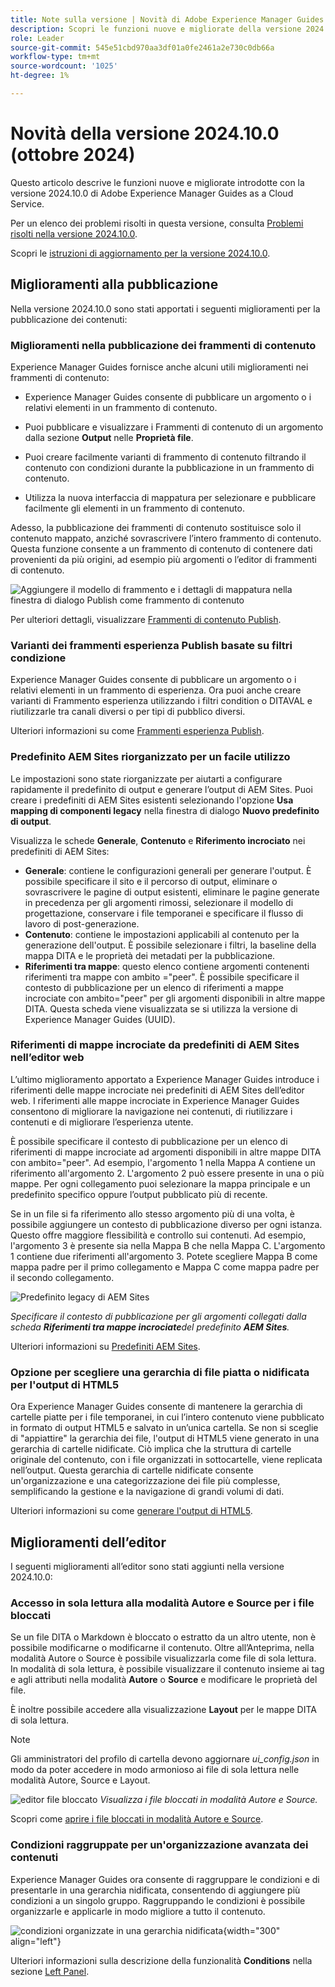 ```yaml
---
title: Note sulla versione | Novità di Adobe Experience Manager Guides versione 2024.10.0
description: Scopri le funzioni nuove e migliorate della versione 2024.10.0 di Adobe Experience Manager Guides
role: Leader
source-git-commit: 545e51cbd970aa3df01a0fe2461a2e730c0db66a
workflow-type: tm+mt
source-wordcount: '1025'
ht-degree: 1%

---
```


# Novità della versione 2024.10.0 (ottobre 2024)

Questo articolo descrive le funzioni nuove e migliorate introdotte con la versione 2024.10.0 di Adobe Experience Manager Guides as a Cloud Service.

Per un elenco dei problemi risolti in questa versione, consulta [Problemi risolti nella versione 2024.10.0](fixed-issues-2024-10-0.md).

Scopri le [istruzioni di aggiornamento per la versione 2024.10.0](../release-info/upgrade-instructions-2024-10-0.md).


## Miglioramenti alla pubblicazione

Nella versione 2024.10.0 sono stati apportati i seguenti miglioramenti per la pubblicazione dei contenuti:




### Miglioramenti nella pubblicazione dei frammenti di contenuto

Experience Manager Guides fornisce anche alcuni utili miglioramenti nei frammenti di contenuto:

- Experience Manager Guides consente di pubblicare un argomento o i relativi elementi in un frammento di contenuto.

- Puoi pubblicare e visualizzare i Frammenti di contenuto di un argomento dalla sezione **Output** nelle **Proprietà file**.


- Puoi creare facilmente varianti di frammento di contenuto filtrando il contenuto con condizioni durante la pubblicazione in un frammento di contenuto.

- Utilizza la nuova interfaccia di mappatura per selezionare e pubblicare facilmente gli elementi in un frammento di contenuto.

Adesso, la pubblicazione dei frammenti di contenuto sostituisce solo il contenuto mappato, anziché sovrascrivere l’intero frammento di contenuto. Questa funzione consente a un frammento di contenuto di contenere dati provenienti da più origini, ad esempio più argomenti o l’editor di frammenti di contenuto.

![Aggiungere il modello di frammento e i dettagli di mappatura nella finestra di dialogo Publish come frammento di contenuto](assets/content-fragment-mapping.png)

Per ulteriori dettagli, visualizzare [Frammenti di contenuto Publish](../user-guide/publish-content-fragment.md).


### Varianti dei frammenti esperienza Publish basate su filtri condizione

Experience Manager Guides consente di pubblicare un argomento o i relativi elementi in un frammento di esperienza. Ora puoi anche creare varianti di Frammento esperienza utilizzando i filtri condition o DITAVAL e riutilizzarle tra canali diversi o per tipi di pubblico diversi.

Ulteriori informazioni su come [Frammenti esperienza Publish](../user-guide/publish-experience-fragment.md).


### Predefinito AEM Sites riorganizzato per un facile utilizzo

Le impostazioni sono state riorganizzate per aiutarti a configurare rapidamente il predefinito di output e generare l’output di AEM Sites.
Puoi creare i predefiniti di AEM Sites esistenti selezionando l&#39;opzione **Usa mapping di componenti legacy** nella finestra di dialogo **Nuovo predefinito di output**.

Visualizza le schede **Generale**, **Contenuto** e **Riferimento incrociato** nei predefiniti di AEM Sites:
- **Generale**: contiene le configurazioni generali per generare l&#39;output. È possibile specificare il sito e il percorso di output, eliminare o sovrascrivere le pagine di output esistenti, eliminare le pagine generate in precedenza per gli argomenti rimossi, selezionare il modello di progettazione, conservare i file temporanei e specificare il flusso di lavoro di post-generazione.
- **Contenuto**: contiene le impostazioni applicabili al contenuto per la generazione dell&#39;output. È possibile selezionare i filtri, la baseline della mappa DITA e le proprietà dei metadati per la pubblicazione.
- **Riferimenti tra mappe**: questo elenco contiene argomenti contenenti riferimenti tra mappe con ambito =&quot;peer&quot;. È possibile specificare il contesto di pubblicazione per un elenco di riferimenti a mappe incrociate con ambito=&quot;peer&quot; per gli argomenti disponibili in altre mappe DITA. Questa scheda viene visualizzata se si utilizza la versione di Experience Manager Guides (UUID).



### Riferimenti di mappe incrociate da predefiniti di AEM Sites nell’editor web

L’ultimo miglioramento apportato a Experience Manager Guides introduce i riferimenti delle mappe incrociate nei predefiniti di AEM Sites dell’editor web.
I riferimenti alle mappe incrociate in Experience Manager Guides consentono di migliorare la navigazione nei contenuti, di riutilizzare i contenuti e di migliorare l’esperienza utente.


È possibile specificare il contesto di pubblicazione per un elenco di riferimenti di mappe incrociate ad argomenti disponibili in altre mappe DITA con ambito=&quot;peer&quot;. Ad esempio, l&#39;argomento 1 nella Mappa A contiene un riferimento all&#39;argomento 2. L&#39;argomento 2 può essere presente in una o più mappe.  Per ogni collegamento puoi selezionare la mappa principale e un predefinito specifico oppure l’output pubblicato più di recente.

Se in un file si fa riferimento allo stesso argomento più di una volta, è possibile aggiungere un contesto di pubblicazione diverso per ogni istanza. Questo offre maggiore flessibilità e controllo sui contenuti. Ad esempio, l&#39;argomento 3 è presente sia nella Mappa B che nella Mappa C. L&#39;argomento 1 contiene due riferimenti all&#39;argomento 3. Potete scegliere Mappa B come mappa padre per il primo collegamento e Mappa C come mappa padre per il secondo collegamento.

![Predefinito legacy di AEM Sites](assets/aem-sites-legacy.png)

*Specificare il contesto di pubblicazione per gli argomenti collegati dalla scheda **Riferimenti tra mappe incrociate**del predefinito **AEM Sites**.*

Ulteriori informazioni su [Predefiniti AEM Sites](../user-guide/generate-output-aem-site.md).

### Opzione per scegliere una gerarchia di file piatta o nidificata per l&#39;output di HTML5

Ora Experience Manager Guides consente di mantenere la gerarchia di cartelle piatte per i file temporanei, in cui l’intero contenuto viene pubblicato in formato di output HTML5 e salvato in un’unica cartella.
Se non si sceglie di &quot;appiattire&quot; la gerarchia dei file, l&#39;output di HTML5 viene generato in una gerarchia di cartelle nidificate. Ciò implica che la struttura di cartelle originale del contenuto, con i file organizzati in sottocartelle, viene replicata nell’output. Questa gerarchia di cartelle nidificate consente un&#39;organizzazione e una categorizzazione dei file più complesse, semplificando la gestione e la navigazione di grandi volumi di dati.


Ulteriori informazioni su come [generare l&#39;output di HTML5](../user-guide/generate-output-html5.md).


## Miglioramenti dell’editor

I seguenti miglioramenti all’editor sono stati aggiunti nella versione 2024.10.0:

### Accesso in sola lettura alla modalità Autore e Source per i file bloccati

Se un file DITA o Markdown è bloccato o estratto da un altro utente, non è possibile modificarne o modificarne il contenuto. Oltre all’Anteprima, nella modalità Autore o Source è possibile visualizzarla come file di sola lettura.
In modalità di sola lettura, è possibile visualizzare il contenuto insieme ai tag e agli attributi nella modalità **Autore** o **Source** e modificare le proprietà del file.

È inoltre possibile accedere alla visualizzazione **Layout** per le mappe DITA di sola lettura.
>[!NOTE]
>
> Gli amministratori del profilo di cartella devono aggiornare *ui_config.json* in modo da poter accedere in modo armonioso ai file di sola lettura nelle modalità Autore, Source e Layout.

![editor file bloccato](./assets/locked-file-editor.png)
*Visualizza i file bloccati in modalità Autore e Source.*


Scopri come [aprire i file bloccati in modalità Autore e Source](../user-guide/web-editor-edit-topics.md#open-locked-files-in-author-and-source-modes).


### Condizioni raggruppate per un&#39;organizzazione avanzata dei contenuti

Experience Manager Guides ora consente di raggruppare le condizioni e di presentarle in una gerarchia nidificata, consentendo di aggiungere più condizioni a un singolo gruppo. Raggruppando le condizioni è possibile organizzarle e applicarle in modo migliore a tutto il contenuto.

![condizioni organizzate in una gerarchia nidificata](assets/conditions-nested-hierarchy.png){width="300" align="left"}

Ulteriori informazioni sulla descrizione della funzionalità **Conditions** nella sezione [Left Panel](../user-guide/web-editor-features.md#id2051EA0M0HS).




